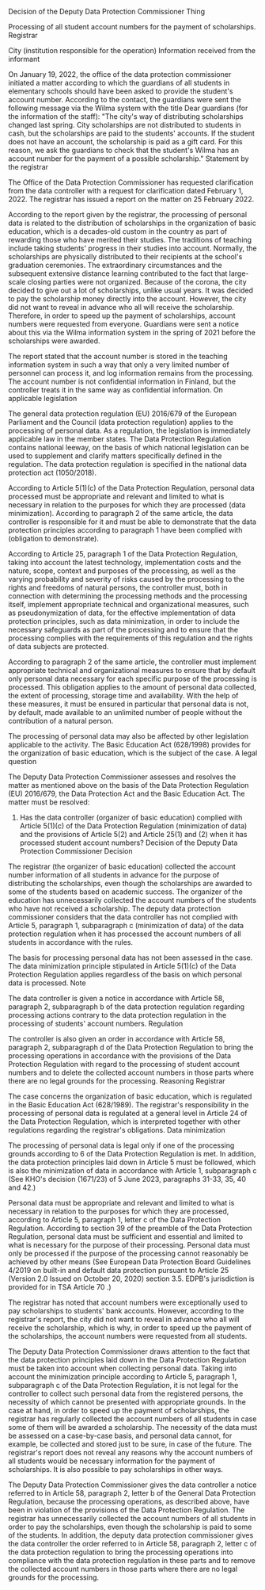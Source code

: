 Decision of the Deputy Data Protection Commissioner
Thing

Processing of all student account numbers for the payment of scholarships.
Registrar

City (institution responsible for the operation)
Information received from the informant

On January 19, 2022, the office of the data protection commissioner initiated a matter according to which the guardians of all students in elementary schools should have been asked to provide the student's account number. According to the contact, the guardians were sent the following message via the Wilma system with the title Dear guardians (for the information of the staff): "The city's way of distributing scholarships changed last spring. City scholarships are not distributed to students in cash, but the scholarships are paid to the students' accounts. If the student does not have an account, the scholarship is paid as a gift card. For this reason, we ask the guardians to check that the student's Wilma has an account number for the payment of a possible scholarship."
Statement by the registrar

The Office of the Data Protection Commissioner has requested clarification from the data controller with a request for clarification dated February 1, 2022. The registrar has issued a report on the matter on 25 February 2022.

According to the report given by the registrar, the processing of personal data is related to the distribution of scholarships in the organization of basic education, which is a decades-old custom in the country as part of rewarding those who have merited their studies. The traditions of teaching include taking students' progress in their studies into account. Normally, the scholarships are physically distributed to their recipients at the school's graduation ceremonies. The extraordinary circumstances and the subsequent extensive distance learning contributed to the fact that large-scale closing parties were not organized. Because of the corona, the city decided to give out a lot of scholarships, unlike usual years. It was decided to pay the scholarship money directly into the account. However, the city did not want to reveal in advance who all will receive the scholarship. Therefore, in order to speed up the payment of scholarships, account numbers were requested from everyone. Guardians were sent a notice about this via the Wilma information system in the spring of 2021 before the scholarships were awarded.

The report stated that the account number is stored in the teaching information system in such a way that only a very limited number of personnel can process it, and log information remains from the processing. The account number is not confidential information in Finland, but the controller treats it in the same way as confidential information.
On applicable legislation

The general data protection regulation (EU) 2016/679 of the European Parliament and the Council (data protection regulation) applies to the processing of personal data. As a regulation, the legislation is immediately applicable law in the member states. The Data Protection Regulation contains national leeway, on the basis of which national legislation can be used to supplement and clarify matters specifically defined in the regulation. The data protection regulation is specified in the national data protection act (1050/2018).

According to Article 5(1)(c) of the Data Protection Regulation, personal data processed must be appropriate and relevant and limited to what is necessary in relation to the purposes for which they are processed (data minimization). According to paragraph 2 of the same article, the data controller is responsible for it and must be able to demonstrate that the data protection principles according to paragraph 1 have been complied with (obligation to demonstrate).

According to Article 25, paragraph 1 of the Data Protection Regulation, taking into account the latest technology, implementation costs and the nature, scope, context and purposes of the processing, as well as the varying probability and severity of risks caused by the processing to the rights and freedoms of natural persons, the controller must, both in connection with determining the processing methods and the processing itself, implement appropriate technical and organizational measures, such as pseudonymization of data, for the effective implementation of data protection principles, such as data minimization, in order to include the necessary safeguards as part of the processing and to ensure that the processing complies with the requirements of this regulation and the rights of data subjects are protected.

According to paragraph 2 of the same article, the controller must implement appropriate technical and organizational measures to ensure that by default only personal data necessary for each specific purpose of the processing is processed. This obligation applies to the amount of personal data collected, the extent of processing, storage time and availability. With the help of these measures, it must be ensured in particular that personal data is not, by default, made available to an unlimited number of people without the contribution of a natural person.

The processing of personal data may also be affected by other legislation applicable to the activity. The Basic Education Act (628/1998) provides for the organization of basic education, which is the subject of the case.
A legal question

The Deputy Data Protection Commissioner assesses and resolves the matter as mentioned above on the basis of the Data Protection Regulation (EU) 2016/679, the Data Protection Act and the Basic Education Act. The matter must be resolved:

1. Has the data controller (organizer of basic education) complied with Article 5(1)(c) of the Data Protection Regulation (minimization of data) and the provisions of Article 5(2) and Article 25(1) and (2) when it has processed student account numbers?
Decision of the Deputy Data Protection Commissioner
Decision

The registrar (the organizer of basic education) collected the account number information of all students in advance for the purpose of distributing the scholarships, even though the scholarships are awarded to some of the students based on academic success. The organizer of the education has unnecessarily collected the account numbers of the students who have not received a scholarship. The deputy data protection commissioner considers that the data controller has not complied with Article 5, paragraph 1, subparagraph c (minimization of data) of the data protection regulation when it has processed the account numbers of all students in accordance with the rules.

The basis for processing personal data has not been assessed in the case. The data minimization principle stipulated in Article 5(1)(c) of the Data Protection Regulation applies regardless of the basis on which personal data is processed.
Note

The data controller is given a notice in accordance with Article 58, paragraph 2, subparagraph b of the data protection regulation regarding processing actions contrary to the data protection regulation in the processing of students' account numbers.
Regulation

The controller is also given an order in accordance with Article 58, paragraph 2, subparagraph d of the Data Protection Regulation to bring the processing operations in accordance with the provisions of the Data Protection Regulation with regard to the processing of student account numbers and to delete the collected account numbers in those parts where there are no legal grounds for the processing.
Reasoning
Registrar

The case concerns the organization of basic education, which is regulated in the Basic Education Act (628/1989). The registrar's responsibility in the processing of personal data is regulated at a general level in Article 24 of the Data Protection Regulation, which is interpreted together with other regulations regarding the registrar's obligations.
Data minimization

The processing of personal data is legal only if one of the processing grounds according to 6 of the Data Protection Regulation is met. In addition, the data protection principles laid down in Article 5 must be followed, which is also the minimization of data in accordance with Article 1, subparagraph c (See KHO's decision (1671/23) of 5 June 2023, paragraphs 31-33, 35, 40 and 42.)

Personal data must be appropriate and relevant and limited to what is necessary in relation to the purposes for which they are processed, according to Article 5, paragraph 1, letter c of the Data Protection Regulation. According to section 39 of the preamble of the Data Protection Regulation, personal data must be sufficient and essential and limited to what is necessary for the purpose of their processing. Personal data must only be processed if the purpose of the processing cannot reasonably be achieved by other means (See European Data Protection Board Guidelines 4/2019 on built-in and default data protection pursuant to Article 25 (Version 2.0 Issued on October 20, 2020) section 3.5. EDPB's jurisdiction is provided for in TSA Article 70 .)

The registrar has noted that account numbers were exceptionally used to pay scholarships to students' bank accounts. However, according to the registrar's report, the city did not want to reveal in advance who all will receive the scholarship, which is why, in order to speed up the payment of the scholarships, the account numbers were requested from all students.

The Deputy Data Protection Commissioner draws attention to the fact that the data protection principles laid down in the Data Protection Regulation must be taken into account when collecting personal data. Taking into account the minimization principle according to Article 5, paragraph 1, subparagraph c of the Data Protection Regulation, it is not legal for the controller to collect such personal data from the registered persons, the necessity of which cannot be presented with appropriate grounds. In the case at hand, in order to speed up the payment of scholarships, the registrar has regularly collected the account numbers of all students in case some of them will be awarded a scholarship. The necessity of the data must be assessed on a case-by-case basis, and personal data cannot, for example, be collected and stored just to be sure, in case of the future. The registrar's report does not reveal any reasons why the account numbers of all students would be necessary information for the payment of scholarships. It is also possible to pay scholarships in other ways.

The Deputy Data Protection Commissioner gives the data controller a notice referred to in Article 58, paragraph 2, letter b of the General Data Protection Regulation, because the processing operations, as described above, have been in violation of the provisions of the Data Protection Regulation. The registrar has unnecessarily collected the account numbers of all students in order to pay the scholarships, even though the scholarship is paid to some of the students. In addition, the deputy data protection commissioner gives the data controller the order referred to in Article 58, paragraph 2, letter c of the data protection regulation to bring the processing operations into compliance with the data protection regulation in these parts and to remove the collected account numbers in those parts where there are no legal grounds for the processing.
